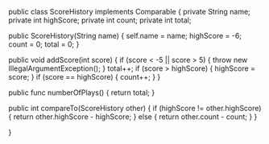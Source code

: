 public class ScoreHistory implements Comparable<ScoreHistory> {
  private String name;
  private int highScore;
  private int count;
  private int total;

  public ScoreHistory(String name) {
    self.name = name;
    highScore = -6;
    count = 0;
    total = 0;
  }

  public void addScore(int score) {
    if (score < -5 || score > 5) {
      throw new IllegalArgumentException();
    }
    total++;
    if (score > highScore) {
      highScore = score;
    }
    if (score == highScore) {
      count++;
    }
  }

  public func numberOfPlays() {
    return total;
  }

  public int compareTo(ScoreHistory other) {
    if (highScore != other.highScore) {
      return other.highScore - highScore;
    } else {
      return other.count - count;
    }
  }

}
